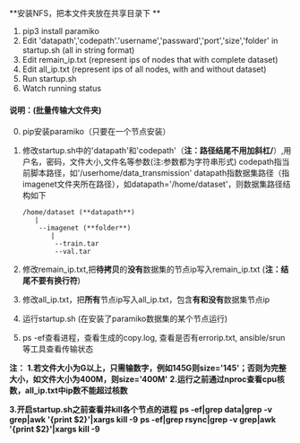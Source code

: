 **安装NFS，把本文件夹放在共享目录下 **



1. pip3 install paramiko
2. Edit 'datapath','codepath'.'username','passward','port','size','folder' in startup.sh (all in string format)
3. Edit remain_ip.txt (represent ips of nodes that with complete dataset)
4. Edit all_ip.txt (represent ips of all nodes, with and without dataset)
5. Run startup.sh
6. Watch running status

#### 说明：(批量传输大文件夹)
0. pip安装paramiko（只要在一个节点安装）
1. 修改startup.sh中的'datapath'和'codepath'（**注：路径结尾不用加斜杠/**）,用户名，密码，文件大小,文件名等参数(注:参数都为字符串形式)
    codepath指当前脚本路径，如'/userhome/data_transmission'
    datapath指数据集路径（指imagenet文件夹所在路径），如datapath='/home/dataset'，则数据集路径结构如下
    ``` 
    /home/dataset (**datapath**)
       |
        --imagenet (**folder**)
           |
            --train.tar
            --val.tar
   ```

2. 修改remain_ip.txt,把**待拷贝**的**没有**数据集的节点ip写入remain_ip.txt (**注：结尾不要有换行符**)
3. 修改all_ip.txt，把**所有**节点ip写入all_ip.txt，包含**有和没有**数据集节点ip
4. 运行startup.sh (在安装了paramiko数据集的某个节点运行)
5. ps -ef查看进程，查看生成的copy.log, 查看是否有errorip.txt, ansible/srun等工具查看传输状态



**注：**
**1.若文件大小为G以上，只需输数字，例如145G则size='145'；否则为完整大小，如文件大小为400M，则size='400M'**
**2.运行之前通过nproc查看cpu核数，all_ip.txt中ip数不能超过核数**

**3.开启startup.sh之前查看并kill各个节点的进程**
 **ps -ef|grep data|grep -v grep|awk '{print $2}'|xargs kill -9**
 **ps -ef|grep rsync|grep -v grep|awk '{print $2}'|xargs kill -9**

